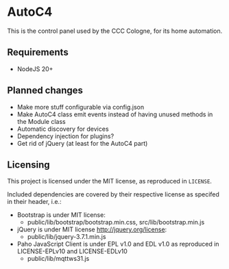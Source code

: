 # AutoC4

This is the control panel used by the CCC Cologne, for its home automation.

## Requirements

- NodeJS 20+

## Planned changes

* Make more stuff configurable via config.json
* Make AutoC4 class emit events instead of having unused methods in the Module class
* Automatic discovery for devices
* Dependency injection for plugins?
* Get rid of jQuery (at least for the AutoC4 part)

## Licensing

This project is licensed under the MIT license, as reproduced in `LICENSE`.

Included dependencies are covered by their respective license as specifed in their header, i.e.:

* Bootstrap is under MIT license:
  * public/lib/bootstrap/bootstrap.min.css, src/lib/bootstrap.min.js
* jQuery is under MIT license <http://jquery.org/license>:
  * public/lib/jquery-3.7.1.min.js
* Paho JavaScript Client is under EPL v1.0 and EDL v1.0 as reproduced in LICENSE-EPLv10 and LICENSE-EDLv10
  * public/lib/mqttws31.js
